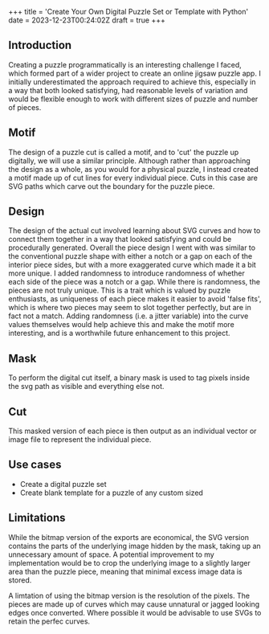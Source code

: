 +++
title = 'Create Your Own Digital Puzzle Set or Template with Python'
date = 2023-12-23T00:24:02Z
draft = true
+++

## Introduction
Creating a puzzle programmatically is an interesting challenge I faced, which formed part of a wider project to create an online jigsaw puzzle app. I initially underestimated the approach required to achieve this, especially in a way that both looked satisfying, had reasonable levels of variation and would be flexible enough to work with different sizes of puzzle and number of pieces.

## Motif
The design of a puzzle cut is called a motif, and to 'cut' the puzzle up digitally, we will use a similar principle. Although rather than approaching the design as a whole, as you would for a physical puzzle, I instead created a motif made up of cut lines for every individual piece. Cuts in this case are SVG paths which carve out the boundary for the puzzle piece.

## Design
The design of the actual cut involved learning about SVG curves and how to connect them together in a way that looked satisfying and could be procedurally generated. Overall the piece design I went with was similar to the conventional puzzle shape with either a notch or a gap on each of the interior piece sides, but with a more exaggerated curve which made it a bit more unique. I added randomness to introduce randomness of whether each side of the piece was a notch or a gap. While there is randomness, the pieces are not truly unique. This is a trait which is valued by puzzle enthusiasts, as uniqueness of each piece makes it easier to avoid 'false fits', which is where two pieces may seem to slot together perfectly, but are in fact not a match. Adding randomness (i.e. a jitter variable) into the curve values themselves would help achieve this and make the motif more interesting, and is a worthwhile future enhancement to this project.

## Mask
To perform the digital cut itself, a binary mask is used to tag pixels inside the svg path as visible and everything else not.

## Cut
This masked version of each piece is then output as an individual vector or image file to represent the individual piece.

## Use cases
- Create a digital puzzle set
- Create blank template for a puzzle of any custom sized

## Limitations
While the bitmap version of the exports are economical, the SVG version contains the parts of the underlying image hidden by the mask, taking up an unnecessary amount of space. A potential improvement to my implementation would be to crop the underlying image to a slightly larger area than the puzzle piece, meaning that minimal excess image data is stored.

A limtation of using the bitmap version is the resolution of the pixels. The pieces are made up of curves which may cause unnatural or jagged looking edges once converted. Where possible it would be advisable to use SVGs to retain the perfec curves.